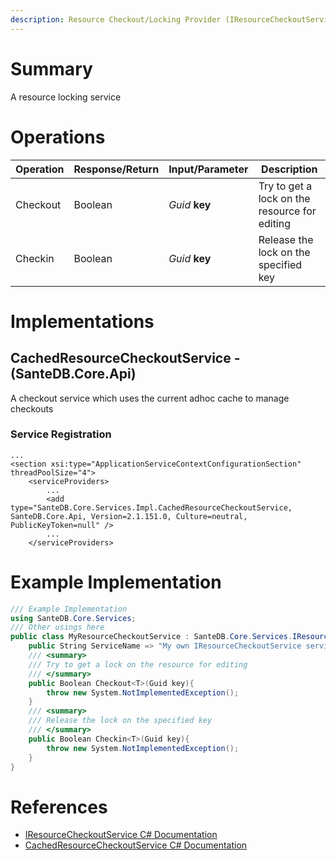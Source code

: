 ```yaml
---
description: Resource Checkout/Locking Provider (IResourceCheckoutService in SanteDB.Core.Api)
---
```


# Summary
A resource locking service

# Operations

|Operation|Response/Return|Input/Parameter|Description|
|-|-|-|-|
|Checkout|Boolean|*Guid* **key**|Try to get a lock on the resource for editing|
|Checkin|Boolean|*Guid* **key**|Release the lock on the specified key|

# Implementations


## CachedResourceCheckoutService - (SanteDB.Core.Api)
A checkout service which uses the current adhoc cache to manage checkouts

### Service Registration
```markup
...
<section xsi:type="ApplicationServiceContextConfigurationSection" threadPoolSize="4">
	<serviceProviders>
		...
		<add type="SanteDB.Core.Services.Impl.CachedResourceCheckoutService, SanteDB.Core.Api, Version=2.1.151.0, Culture=neutral, PublicKeyToken=null" />
		...
	</serviceProviders>
```
# Example Implementation
```csharp
/// Example Implementation
using SanteDB.Core.Services;
/// Other usings here
public class MyResourceCheckoutService : SanteDB.Core.Services.IResourceCheckoutService { 
	public String ServiceName => "My own IResourceCheckoutService service";
	/// <summary>
	/// Try to get a lock on the resource for editing
	/// </summary>
	public Boolean Checkout<T>(Guid key){
		throw new System.NotImplementedException();
	}
	/// <summary>
	/// Release the lock on the specified key
	/// </summary>
	public Boolean Checkin<T>(Guid key){
		throw new System.NotImplementedException();
	}
}
```

# References

* [IResourceCheckoutService C# Documentation](http://santesuite.org/assets/doc/net/html/T_SanteDB_Core_Services_IResourceCheckoutService.htm)
* [CachedResourceCheckoutService C# Documentation](http://santesuite.org/assets/doc/net/html/T_SanteDB_Core_Services_Impl_CachedResourceCheckoutService.htm)
